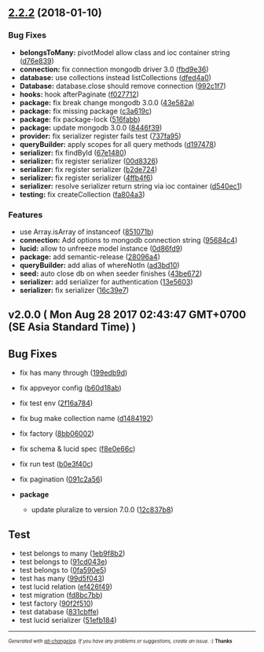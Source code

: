 <a name="2.2.2"></a>
## [2.2.2](https://github.com/duyluonglc/lucid-mongo/compare/v2.1.0...v2.2.2) (2018-01-10)


### Bug Fixes

* **belongsToMany:** pivotModel allow class and ioc container string ([d76e839](https://github.com/duyluonglc/lucid-mongo/commit/d76e839))
* **connection:** fix connection mongodb driver 3.0 ([fbd9e36](https://github.com/duyluonglc/lucid-mongo/commit/fbd9e36))
* **database:** use collections instead listCollections ([dfed4a0](https://github.com/duyluonglc/lucid-mongo/commit/dfed4a0))
* **Database:** database.close should remove connection ([992c1f7](https://github.com/duyluonglc/lucid-mongo/commit/992c1f7))
* **hooks:** hook afterPaginate ([f027712](https://github.com/duyluonglc/lucid-mongo/commit/f027712))
* **package:** fix break change mongodb 3.0.0 ([43e582a](https://github.com/duyluonglc/lucid-mongo/commit/43e582a))
* **package:** fix missing package ([c3a619c](https://github.com/duyluonglc/lucid-mongo/commit/c3a619c))
* **package:** fix package-lock ([516fabb](https://github.com/duyluonglc/lucid-mongo/commit/516fabb))
* **package:** update mongodb 3.0.0 ([8446f39](https://github.com/duyluonglc/lucid-mongo/commit/8446f39))
* **provider:** fix serializer register fails test ([737fa95](https://github.com/duyluonglc/lucid-mongo/commit/737fa95))
* **queryBuilder:** apply scopes for all query methods ([d197478](https://github.com/duyluonglc/lucid-mongo/commit/d197478))
* **serializer:** fix findById ([67e1480](https://github.com/duyluonglc/lucid-mongo/commit/67e1480))
* **serializer:** fix register serializer ([00d8326](https://github.com/duyluonglc/lucid-mongo/commit/00d8326))
* **serializer:** fix register serializer ([b2de724](https://github.com/duyluonglc/lucid-mongo/commit/b2de724))
* **serializer:** fix register serializer ([4ffb4f6](https://github.com/duyluonglc/lucid-mongo/commit/4ffb4f6))
* **serializer:** resolve serializer return string via ioc container ([d540ec1](https://github.com/duyluonglc/lucid-mongo/commit/d540ec1))
* **testing:** fix createCollection ([fa804a3](https://github.com/duyluonglc/lucid-mongo/commit/fa804a3))


### Features

* use Array.isArray of instanceof ([851071b](https://github.com/duyluonglc/lucid-mongo/commit/851071b))
* **connection:** Add options to mongodb connection string ([95684c4](https://github.com/duyluonglc/lucid-mongo/commit/95684c4))
* **lucid:** allow to unfreeze model instance ([0d86fd9](https://github.com/duyluonglc/lucid-mongo/commit/0d86fd9))
* **package:** add semantic-release ([28096a4](https://github.com/duyluonglc/lucid-mongo/commit/28096a4))
* **queryBuilder:** add alias of whereNotIn ([ad3bd10](https://github.com/duyluonglc/lucid-mongo/commit/ad3bd10))
* **seed:** auto close db on when seeder finishes ([43be672](https://github.com/duyluonglc/lucid-mongo/commit/43be672))
* **serializer:** add serializer for authentication ([13e5603](https://github.com/duyluonglc/lucid-mongo/commit/13e5603))
* **serializer:** fix serializer ([16c39e7](https://github.com/duyluonglc/lucid-mongo/commit/16c39e7))


## v2.0.0 ( Mon Aug 28 2017 02:43:47 GMT+0700 (SE Asia Standard Time) )


## Bug Fixes
  - fix has many through
  ([199edb9d](https://github.com/duyluonglc/lucid-mongo/commit/199edb9dfd211a83c1edb8f0109a6bdcc5de66ed))
  - fix appveyor config
  ([b60d18ab](https://github.com/duyluonglc/lucid-mongo/commit/b60d18ab34f99635224eae46037685510c24342c))
  - fix test env
  ([2f16a784](https://github.com/duyluonglc/lucid-mongo/commit/2f16a78415683171903eeef13dc6df727e8f3359))
  - fix bug make collection name
  ([d1484192](https://github.com/duyluonglc/lucid-mongo/commit/d1484192d128ad75ffed250284d115358eb441ab))
  - fix factory
  ([8bb06002](https://github.com/duyluonglc/lucid-mongo/commit/8bb060020d4e8ee83e0e104145ac06b227d477d4))
  - fix schema & lucid spec
  ([f8e0e66c](https://github.com/duyluonglc/lucid-mongo/commit/f8e0e66cd329839753c532025240c679907c92f2))
  - fix run test
  ([b0e3f40c](https://github.com/duyluonglc/lucid-mongo/commit/b0e3f40ce06f6ed35505949ed70fc9e209d64562))
  - fix pagination
  ([091c2a56](https://github.com/duyluonglc/lucid-mongo/commit/091c2a562527cfbe3ff290d3c1cfd94240c7d423))

  - **package**
    - update pluralize to version 7.0.0
  ([12c837b8](https://github.com/duyluonglc/lucid-mongo/commit/12c837b8f8dfb6f34e2db6721187589a1a1be9a0))




## Test
  - test belongs to many
  ([1eb9f8b2](https://github.com/duyluonglc/lucid-mongo/commit/1eb9f8b2a5a0240a1817e16aa7930e40b8d718d2))
  - test belongs to
  ([91cd043e](https://github.com/duyluonglc/lucid-mongo/commit/91cd043e31c8ec7cc2e25d246b94fc3f2db9636e))
  - test belongs to
  ([0fa590e5](https://github.com/duyluonglc/lucid-mongo/commit/0fa590e595e8819f5d7ebb36e5cf30d9f2e4dfd2))
  - test has many
  ([99d5f043](https://github.com/duyluonglc/lucid-mongo/commit/99d5f043a0723837a06c3698e27ea9a709454fe5))
  - test lucid relation
  ([ef426f49](https://github.com/duyluonglc/lucid-mongo/commit/ef426f499bacc643bb30a845055960359bc7c2a3))
  - test migration
  ([fd8bc7bb](https://github.com/duyluonglc/lucid-mongo/commit/fd8bc7bb61791909c243de18084e931c8ddf3008))
  - test factory
  ([90f2f510](https://github.com/duyluonglc/lucid-mongo/commit/90f2f510444f53f323abf9471c87eeb3ac48c495))
  - test database
  ([831cbffe](https://github.com/duyluonglc/lucid-mongo/commit/831cbffe5d6f22ece5094741d564d77167bcd36e))
  - test lucid serializer
  ([51efb184](https://github.com/duyluonglc/lucid-mongo/commit/51efb1841566127341ace74d3c5cf51b2c4b3093))





---
<sub><sup>*Generated with [git-changelog](https://github.com/rafinskipg/git-changelog). If you have any problems or suggestions, create an issue.* :) **Thanks** </sub></sup>
